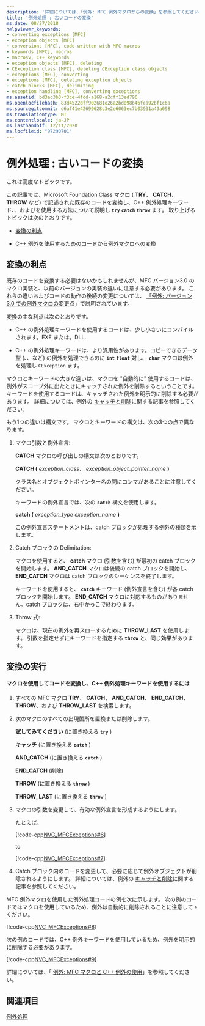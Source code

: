 ```yaml
---
description: '詳細については、「例外: MFC 例外マクロからの変換」を参照してください。'
title: '例外処理 : 古いコードの変換'
ms.date: 08/27/2018
helpviewer_keywords:
- converting exceptions [MFC]
- exception objects [MFC]
- conversions [MFC], code written with MFC macros
- keywords [MFC], macros
- macrosv, C++ keywords
- exception objects [MFC], deleting
- CException class [MFC], deleting CException class objects
- exceptions [MFC], converting
- exceptions [MFC], deleting exception objects
- catch blocks [MFC], delimiting
- exception handling [MFC], converting exceptions
ms.assetid: bd3ac3b3-f3ce-4fdd-a168-a2cff13ed796
ms.openlocfilehash: 83d4522dff902681e26a2bd098b46fea92bf1c6a
ms.sourcegitcommit: d6af41e42699628c3e2e6063ec7b03931a49a098
ms.translationtype: MT
ms.contentlocale: ja-JP
ms.lasthandoff: 12/11/2020
ms.locfileid: "97290701"
---
```

# <a name="exceptions-converting-from-mfc-exception-macros"></a>例外処理 : 古いコードの変換

これは高度なトピックです。

この記事では、Microsoft Foundation Class マクロ ( **TRY**、 **CATCH**、 **THROW** など) で記述された既存のコードを変換し、C++ 例外処理キーワード、、およびを使用する方法について説明し **`try`** **`catch`** **`throw`** ます。 取り上げるトピックは次のとおりです。

- [変換の利点](#_core_advantages_of_converting)

- [C++ 例外を使用するためのコードから例外マクロへの変換](#_core_doing_the_conversion)

## <a name="advantages-of-converting"></a><a name="_core_advantages_of_converting"></a> 変換の利点

既存のコードを変換する必要はないかもしれませんが、MFC バージョン3.0 のマクロ実装と、以前のバージョンの実装の違いに注意する必要があります。 これらの違いおよびコードの動作の後続の変更については、 [「例外: バージョン3.0 での例外マクロの変更](exceptions-changes-to-exception-macros-in-version-3-0.md)点」で説明されています。

変換の主な利点は次のとおりです。

- C++ の例外処理キーワードを使用するコードは、少し小さいにコンパイルされます。EXE または。DLL.

- C++ の例外処理キーワードは、より汎用性があります。コピーできるデータ型 (、、など) の例外を処理できるのに **`int`** **`float`** 対し、 **`char`** マクロは例外を処理し `CException` ます。

マクロとキーワードの大きな違いは、マクロを "自動的に" 使用するコードは、例外がスコープ外に出たときにキャッチされた例外を削除するということです。 キーワードを使用するコードは、キャッチされた例外を明示的に削除する必要があります。 詳細については、例外の [キャッチと削除](exceptions-catching-and-deleting-exceptions.md)に関する記事を参照してください。

もう1つの違いは構文です。 マクロとキーワードの構文は、次の3つの点で異なります。

1. マクロ引数と例外宣言:

   **CATCH** マクロの呼び出しの構文は次のとおりです。

   **CATCH (** *exception_class*、 *exception_object_pointer_name* **)**

   クラス名とオブジェクトポインター名の間にコンマがあることに注意してください。

   キーワードの例外宣言では、次の **`catch`** 構文を使用します。

   **catch (** *exception_type* *exception_name* **)**

   この例外宣言ステートメントは、catch ブロックが処理する例外の種類を示します。

2. Catch ブロックの Delimitation:

   マクロを使用すると、 **catch** マクロ (引数を含む) が最初の catch ブロックを開始します。 **AND_CATCH** マクロは後続の catch ブロックを開始し、 **END_CATCH** マクロは catch ブロックのシーケンスを終了します。

   キーワードを使用すると、 **`catch`** キーワード (例外宣言を含む) が各 catch ブロックを開始します。 **END_CATCH** マクロに対応するものがありません。catch ブロックは、右中かっこで終わります。

3. Throw 式:

   マクロは、現在の例外を再スローするために **THROW_LAST** を使用します。 引数を指定せずにキーワードを指定する **`throw`** と、同じ効果があります。

## <a name="doing-the-conversion"></a><a name="_core_doing_the_conversion"></a> 変換の実行

#### <a name="to-convert-code-using-macros-to-use-the-c-exception-handling-keywords"></a>マクロを使用してコードを変換し、C++ 例外処理キーワードを使用するには

1. すべての MFC マクロ **TRY**、 **CATCH**、 **AND_CATCH**、 **END_CATCH**、 **THROW**、および **THROW_LAST** を検索します。

2. 次のマクロのすべての出現箇所を置換または削除します。

   **試してみてください** (に置き換える **`try`** )

   **キャッチ** (に置き換える **`catch`** )

   **AND_CATCH** (に置き換える **`catch`** )

   **END_CATCH** (削除)

   **THROW** (に置き換える **`throw`** )

   **THROW_LAST** (に置き換える **`throw`** )

3. マクロの引数を変更して、有効な例外宣言を形成するようにします。

   たとえば、

   [!code-cpp[NVC_MFCExceptions#6](codesnippet/cpp/exceptions-converting-from-mfc-exception-macros_1.cpp)]

   to

   [!code-cpp[NVC_MFCExceptions#7](codesnippet/cpp/exceptions-converting-from-mfc-exception-macros_2.cpp)]

4. Catch ブロック内のコードを変更して、必要に応じて例外オブジェクトが削除されるようにします。 詳細については、例外の [キャッチと削除](exceptions-catching-and-deleting-exceptions.md)に関する記事を参照してください。

MFC 例外マクロを使用した例外処理コードの例を次に示します。 次の例のコードではマクロを使用しているため、例外は自動的に削除されることに注意して `e` ください。

[!code-cpp[NVC_MFCExceptions#8](codesnippet/cpp/exceptions-converting-from-mfc-exception-macros_3.cpp)]

次の例のコードでは、C++ 例外キーワードを使用しているため、例外を明示的に削除する必要があります。

[!code-cpp[NVC_MFCExceptions#9](codesnippet/cpp/exceptions-converting-from-mfc-exception-macros_4.cpp)]

詳細については、「 [例外: MFC マクロと C++ 例外の使用](exceptions-using-mfc-macros-and-cpp-exceptions.md)」を参照してください。

## <a name="see-also"></a>関連項目

[例外処理](exception-handling-in-mfc.md)<br/>
